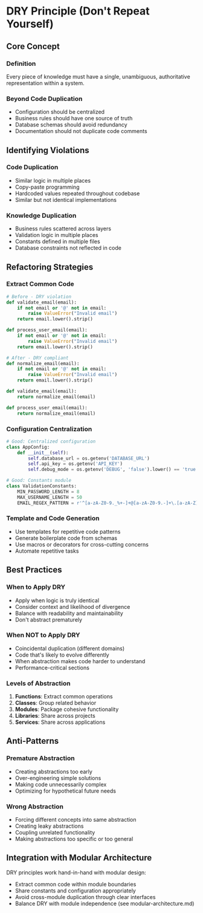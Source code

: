 # DRY Principle (Don't Repeat Yourself)

## Core Concept

### Definition
Every piece of knowledge must have a single, unambiguous, authoritative representation within a system.

### Beyond Code Duplication
- Configuration should be centralized
- Business rules should have one source of truth
- Database schemas should avoid redundancy
- Documentation should not duplicate code comments

## Identifying Violations

### Code Duplication
- Similar logic in multiple places
- Copy-paste programming
- Hardcoded values repeated throughout codebase
- Similar but not identical implementations

### Knowledge Duplication
- Business rules scattered across layers
- Validation logic in multiple places
- Constants defined in multiple files
- Database constraints not reflected in code

## Refactoring Strategies

### Extract Common Code
```python
# Before - DRY violation
def validate_email(email):
    if not email or '@' not in email:
        raise ValueError("Invalid email")
    return email.lower().strip()

def process_user_email(email):
    if not email or '@' not in email:
        raise ValueError("Invalid email")
    return email.lower().strip()

# After - DRY compliant
def normalize_email(email):
    if not email or '@' not in email:
        raise ValueError("Invalid email")
    return email.lower().strip()

def validate_email(email):
    return normalize_email(email)

def process_user_email(email):
    return normalize_email(email)
```

### Configuration Centralization
```python
# Good: Centralized configuration
class AppConfig:
    def __init__(self):
        self.database_url = os.getenv('DATABASE_URL')
        self.api_key = os.getenv('API_KEY')
        self.debug_mode = os.getenv('DEBUG', 'false').lower() == 'true'

# Good: Constants module
class ValidationConstants:
    MIN_PASSWORD_LENGTH = 8
    MAX_USERNAME_LENGTH = 50
    EMAIL_REGEX_PATTERN = r'^[a-zA-Z0-9._%+-]+@[a-zA-Z0-9.-]+\.[a-zA-Z]{2,}$'
```

### Template and Code Generation
- Use templates for repetitive code patterns
- Generate boilerplate code from schemas
- Use macros or decorators for cross-cutting concerns
- Automate repetitive tasks

## Best Practices

### When to Apply DRY
- Apply when logic is truly identical
- Consider context and likelihood of divergence
- Balance with readability and maintainability
- Don't abstract prematurely

### When NOT to Apply DRY
- Coincidental duplication (different domains)
- Code that's likely to evolve differently
- When abstraction makes code harder to understand
- Performance-critical sections

### Levels of Abstraction
1. **Functions**: Extract common operations
2. **Classes**: Group related behavior
3. **Modules**: Package cohesive functionality
4. **Libraries**: Share across projects
5. **Services**: Share across applications

## Anti-Patterns

### Premature Abstraction
- Creating abstractions too early
- Over-engineering simple solutions
- Making code unnecessarily complex
- Optimizing for hypothetical future needs

### Wrong Abstraction
- Forcing different concepts into same abstraction
- Creating leaky abstractions
- Coupling unrelated functionality
- Making abstractions too specific or too general

## Integration with Modular Architecture

DRY principles work hand-in-hand with modular design:
- Extract common code within module boundaries
- Share constants and configuration appropriately
- Avoid cross-module duplication through clear interfaces
- Balance DRY with module independence (see modular-architecture.md)